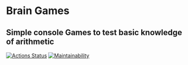 # Brain Games

## Simple console Games to test basic knowledge of arithmetic

[![Actions Status](https://github.com/ErKir/python-project-49/workflows/hexlet-check/badge.svg)](https://github.com/ErKir/python-project-49/actions) [![Maintainability](https://api.codeclimate.com/v1/badges/320e4f8dba53bccba4d3/maintainability)](https://codeclimate.com/github/ErKir/python-project-49/maintainability)
